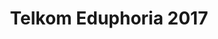 ---
layout:   certificate
title:    "Telkom Eduphoria 2017"
slug:     eduphoria
category: seminar
issuer:   "Direktorat Pengelolaan Mahasiswa Universitas Telkom"
---